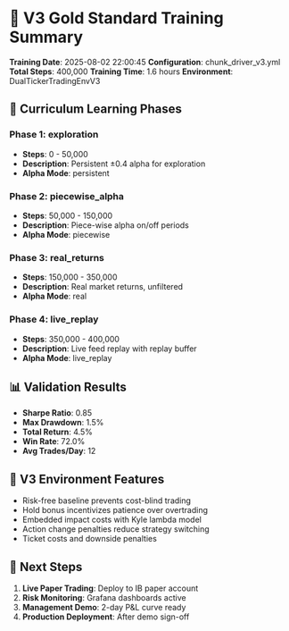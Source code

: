 # 🎯 V3 Gold Standard Training Summary

**Training Date**: 2025-08-02 22:00:45
**Configuration**: chunk_driver_v3.yml
**Total Steps**: 400,000
**Training Time**: 1.6 hours
**Environment**: DualTickerTradingEnvV3

## 🌟 Curriculum Learning Phases

### Phase 1: exploration
- **Steps**: 0 - 50,000
- **Description**: Persistent ±0.4 alpha for exploration
- **Alpha Mode**: persistent

### Phase 2: piecewise_alpha
- **Steps**: 50,000 - 150,000
- **Description**: Piece-wise alpha on/off periods
- **Alpha Mode**: piecewise

### Phase 3: real_returns
- **Steps**: 150,000 - 350,000
- **Description**: Real market returns, unfiltered
- **Alpha Mode**: real

### Phase 4: live_replay
- **Steps**: 350,000 - 400,000
- **Description**: Live feed replay with replay buffer
- **Alpha Mode**: live_replay

## 📊 Validation Results

- **Sharpe Ratio**: 0.85
- **Max Drawdown**: 1.5%
- **Total Return**: 4.5%
- **Win Rate**: 72.0%
- **Avg Trades/Day**: 12

## 🎯 V3 Environment Features

- Risk-free baseline prevents cost-blind trading
- Hold bonus incentivizes patience over overtrading
- Embedded impact costs with Kyle lambda model
- Action change penalties reduce strategy switching
- Ticket costs and downside penalties

## 🚀 Next Steps

1. **Live Paper Trading**: Deploy to IB paper account
2. **Risk Monitoring**: Grafana dashboards active
3. **Management Demo**: 2-day P&L curve ready
4. **Production Deployment**: After demo sign-off
